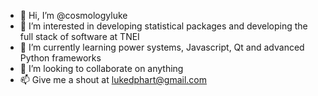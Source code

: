 - 👋 Hi, I’m @cosmologyluke
- 👀 I’m interested in developing statistical packages and developing the full stack of software at TNEI
- 🌱 I’m currently learning power systems, Javascript, Qt and advanced Python frameworks
- 💞️ I’m looking to collaborate on anything
- 📫 Give me a shout at [lukedphart@gmail.com](mailto:lukedphart@gmail.com)

<!---
cosmologyluke/cosmologyluke is a ✨ special ✨ repository because its `README.md` (this file) appears on your GitHub profile.
You can click the Preview link to take a look at your changes.
--->
